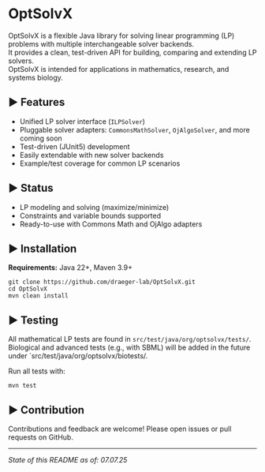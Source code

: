 # OptSolvX

<!--

Place for licenses, java links and passings. Inspired and copied from SBSCL and JSBML as an example

[![License: MIT](https://img.shields.io/badge/license-MIT-blue.svg)](LICENSE)
[![Java](https://img.shields.io/badge/Java-22-blue?logo=java&logoColor=white)](https://adoptium.net/de/temurin/releases/)
[![Build](https://github.com/draeger-lab/OptSolvX/actions/workflows/ci.yml/badge.svg)](https://github.com/draeger-lab/OptSolvX/actions)

-->

OptSolvX is a flexible Java library for solving linear programming (LP) problems with multiple interchangeable solver backends.  
It provides a clean, test-driven API for building, comparing and extending LP solvers.  
OptSolvX is intended for applications in mathematics, research, and systems biology.


► Features
----------------------------

- Unified LP solver interface (`ILPSolver`)
- Pluggable solver adapters: `CommonsMathSolver`, `OjAlgoSolver`, and more coming soon
- Test-driven (JUnit5) development
- Easily extendable with new solver backends
- Example/test coverage for common LP scenarios


► Status
----------------------------

- LP modeling and solving (maximize/minimize)
- Constraints and variable bounds supported
- Ready-to-use with Commons Math and OjAlgo adapters

<!-- 
- CI (GitHub Actions) is set up for all builds and tests
-->


► Installation
----------------------------

**Requirements:** Java 22+, Maven 3.9+

```
git clone https://github.com/draeger-lab/OptSolvX.git
cd OptSolvX
mvn clean install
```

► Testing
----------------------------

All mathematical LP tests are found in `src/test/java/org/optsolvx/tests/`.
Biological and advanced tests (e.g., with SBML) will be added in the future under `src/test/java/org/optsolvx/biotests/.

Run all tests with:

```
mvn test
```

<!--

► Getting started with OptSolvX
----------------------------

Please see the user manual at .

If you use JSBML, we encourage you to subscribe to or monitor via RSS the [jsbml-development](https://groups.google.com/forum/#!forum/jsbml-development) mailing list/web forum, where people discuss the development and use of JSBML.  Being a member of [jsbml-development](https://groups.google.com/forum/#!forum/jsbml-development) will enable you to keep in touch with the latest developments in JSBML as well as to ask questions and share your experiences with fellow developers and users of JSBML.

-->


► Contribution
----------------------------

Contributions and feedback are welcome! Please open issues or pull requests on GitHub.

---
*State of this README as of: 07.07.25*